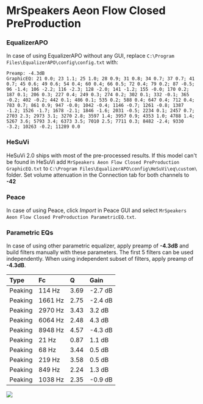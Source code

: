 # MrSpeakers Aeon Flow Closed PreProduction

### EqualizerAPO
In case of using EqualizerAPO without any GUI, replace `C:\Program Files\EqualizerAPO\config\config.txt`
with:
```
Preamp: -4.3dB
GraphicEQ: 21 0.0; 23 1.1; 25 1.0; 28 0.9; 31 0.8; 34 0.7; 37 0.7; 41 0.7; 45 0.6; 49 0.6; 54 0.4; 60 0.4; 66 0.5; 72 0.4; 79 0.2; 87 -0.5; 96 -1.4; 106 -2.2; 116 -2.3; 128 -2.0; 141 -1.2; 155 -0.0; 170 0.2; 187 0.1; 206 0.3; 227 0.4; 249 0.3; 274 0.2; 302 0.1; 332 -0.1; 365 -0.2; 402 -0.2; 442 0.1; 486 0.1; 535 0.2; 588 0.4; 647 0.4; 712 0.4; 783 0.7; 861 0.9; 947 -0.0; 1042 -0.4; 1146 -0.7; 1261 -0.8; 1387 -1.2; 1526 -1.7; 1678 -2.1; 1846 -1.6; 2031 -0.5; 2234 0.1; 2457 0.7; 2703 2.3; 2973 3.1; 3270 2.8; 3597 1.4; 3957 0.9; 4353 1.0; 4788 1.4; 5267 3.6; 5793 3.4; 6373 3.5; 7010 2.5; 7711 0.3; 8482 -2.4; 9330 -3.2; 10263 -0.2; 11289 0.0
```

### HeSuVi
HeSuVi 2.0 ships with most of the pre-processed results. If this model can't be found in HeSuVi add
`MrSpeakers Aeon Flow Closed PreProduction GraphicEQ.txt` to `C:\Program Files\EqualizerAPO\config\HeSuVi\eq\custom\` folder.
Set volume attenuation in the Connection tab for both channels to **-42**

### Peace
In case of using Peace, click *Import* in Peace GUI and select `MrSpeakers Aeon Flow Closed PreProduction ParametricEQ.txt`.

### Parametric EQs
In case of using other parametric equalizer, apply preamp of **-4.3dB** and build filters manually
with these parameters. The first 5 filters can be used independently.
When using independent subset of filters, apply preamp of **-4.3dB**.

| Type    | Fc      |    Q | Gain    |
|:--------|:--------|:-----|:--------|
| Peaking | 114 Hz  | 3.69 | -2.7 dB |
| Peaking | 1661 Hz | 2.75 | -2.4 dB |
| Peaking | 2970 Hz | 3.43 | 3.2 dB  |
| Peaking | 6064 Hz | 2.48 | 4.3 dB  |
| Peaking | 8948 Hz | 4.57 | -4.3 dB |
| Peaking | 21 Hz   | 0.87 | 1.1 dB  |
| Peaking | 68 Hz   | 3.44 | 0.5 dB  |
| Peaking | 219 Hz  | 3.58 | 0.5 dB  |
| Peaking | 849 Hz  | 2.24 | 1.3 dB  |
| Peaking | 1038 Hz | 2.35 | -0.9 dB |

![](https://raw.githubusercontent.com/jaakkopasanen/AutoEq/master/results/innerfidelity/sbaf-serious/MrSpeakers%20Aeon%20Flow%20Closed%20PreProduction/MrSpeakers%20Aeon%20Flow%20Closed%20PreProduction.png)